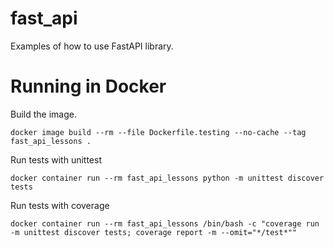 # fast_api

Examples of how to use FastAPI library.

# Running in Docker
Build the image.
```
docker image build --rm --file Dockerfile.testing --no-cache --tag fast_api_lessons .
```
Run tests with unittest
```
docker container run --rm fast_api_lessons python -m unittest discover tests
```
Run tests with coverage
```
docker container run --rm fast_api_lessons /bin/bash -c "coverage run -m unittest discover tests; coverage report -m --omit="*/test*""

```